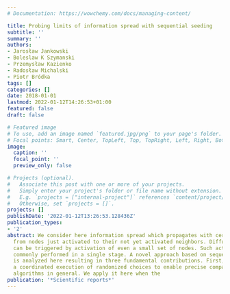 ```yaml
---
# Documentation: https://wowchemy.com/docs/managing-content/

title: Probing limits of information spread with sequential seeding
subtitle: ''
summary: ''
authors:
- Jarosław Jankowski
- Boleslaw K Szymanski
- Przemysław Kazienko
- Radosław Michalski
- Piotr Bródka
tags: []
categories: []
date: 2018-01-01
lastmod: 2022-01-12T14:26:53+01:00
featured: false
draft: false

# Featured image
# To use, add an image named `featured.jpg/png` to your page's folder.
# Focal points: Smart, Center, TopLeft, Top, TopRight, Left, Right, BottomLeft, Bottom, BottomRight.
image:
  caption: ''
  focal_point: ''
  preview_only: false

# Projects (optional).
#   Associate this post with one or more of your projects.
#   Simply enter your project's folder or file name without extension.
#   E.g. `projects = ["internal-project"]` references `content/project/deep-learning/index.md`.
#   Otherwise, set `projects = []`.
projects: []
publishDate: '2022-01-12T13:26:53.128436Z'
publication_types:
- '2'
abstract: We consider here information spread which propagates with certain probability
  from nodes just activated to their not yet activated neighbors. Diffusion cascades
  can be triggered by activation of even a small set of nodes. Such activation is
  commonly performed in a single stage. A novel approach based on sequential seeding
  is analyzed here resulting in three fundamental contributions. First, we propose
  a coordinated execution of randomized choices to enable precise comparison of different
  algorithms in general. We apply it here when the
publication: '*Scientific reports*'
---
```

